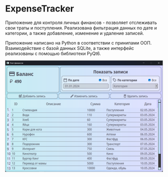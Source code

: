 # ExpenseTracker
Приложение для контроля личных финансов - позволяет отслеживать свои траты и поступления. Реализована фильтрация данных по дате и категории, а также добавление, изменение и удаление записей.

Приложение написано на Python в соответствии с принипами ООП. Взаимодействие с базой данных SQLite, а также интерфейс реализованы с помощью библиотеки PyQt6.

![](preview.png)
